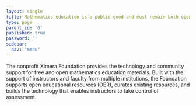 ```yaml
---
layout: single
title: Mathematics education is a public good and must remain both open and free.
type: page
parent_id: '0'
published: true
password: ''
sidebar:
  nav: "menu"
---
```


The nonprofit Ximera Foundation provides the technology and community
support for free and open mathematics education materials.  Built with
the support of instructors and faculty from multiple institutions, the
Foundation supports open educational resources (OER), curates existing
resources, and builds the technology that enables instructors to take
control of assessment.
